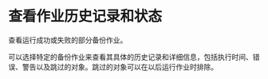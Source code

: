 查看作业历史记录和状态
======================

查看运行成功或失败的部分备份作业。

可以选择特定的备份作业来查看其具体的历史记录和详细信息，包括执行时间、错误、警告以及跳过的对象。跳过的对象可以在以后运行作业时排除。
